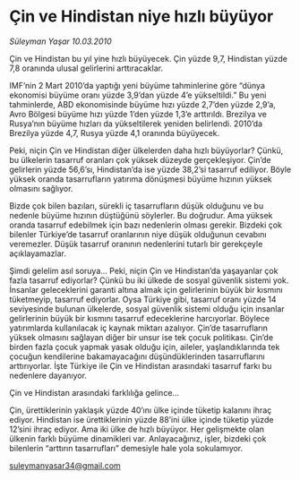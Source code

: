 # Çin ve Hindistan niye hızlı büyüyor

*Süleyman Yaşar 10.03.2010*

<div class="yazi"><p>Çin ve Hindistan bu yıl yine hızlı büyüyecek. Çin yüzde 9,7, Hindistan yüzde 7,8 oranında ulusal gelirlerini arttıracaklar.</p>
<p>IMF’nin 2 Mart 2010’da yaptığı yeni büyüme tahminlerine göre “dünya ekonomisi büyüme oranı yüzde 3,9’dan yüzde 4’e yükseltildi.” Bu yeni tahminlerde, ABD ekonomisinde büyüme hızı yüzde 2,7’den yüzde 2,9’a, Avro Bölgesi büyüme hızı yüzde 1’den yüzde 1,3’e arttırıldı. Brezilya ve Rusya’nın büyüme hızları da yükseltilerek yeniden belirlendi. 2010’da Brezilya yüzde 4,7, Rusya yüzde 4,1 oranında büyüyecek.</p>
<p>Peki, niçin Çin ve Hindistan diğer ülkelerden daha hızlı büyüyorlar? Çünkü, bu ülkelerin tasarruf oranları çok yüksek düzeyde gerçekleşiyor. Çin’de gelirlerin yüzde 56,6’sı, Hindistan’da ise yüzde 38,2’si tasarruf ediliyor. Böyle yüksek oranda tasarrufların yatırıma dönüşmesi büyüme hızının yüksek olmasını sağlıyor.</p>
<p>Bizde çok bilen bazıları, sürekli iç tasarrufların düşük olduğunu ve bu nedenle büyüme hızının düştüğünü söylerler. Bu doğrudur. Ama yüksek oranda tasarruf edebilmek için bazı nedenlerin olması gerekir. Bizdeki çok bilenler Türkiye’de tasarruf oranlarının niye düşük olduğunun cevabını veremezler. Düşük tasarruf oranının nedenlerini tutarlı bir gerekçeyle açıklayamazlar.</p>
<p>Şimdi gelelim asıl soruya... Peki, niçin Çin ve Hindistan’da yaşayanlar çok fazla tasarruf ediyorlar? Çünkü bu iki ülkede de sosyal güvenlik sistemi yok. İnsanlar geleceklerini garanti altına almak için gelirlerinin büyük bir kısmını tüketmeyip, tasarruf ediyorlar. Oysa Türkiye gibi, tasarruf oranı yüzde 14 seviyesinde bulunan ülkelerde, sosyal güvenlik sistemi olduğu için insanlar gelirlerinin büyük bir kısmını tasarruf edeceklerine harcıyorlar. Böylece yatırımlarda kullanılacak iç kaynak miktarı azalıyor. Çin’de tasarrufların yüksek olmasını sağlayan diğer bir unsur ise tek çocuk politikası. Çin’de birden fazla çocuk yapmak yasak olduğu için, aileler, yaşlandıklarında tek çocuğun kendilerine bakamayacağını düşündüklerinden tasarruflarını arttırıyorlar. İşte Türkiye ile Çin ve Hindistan arasındaki tasarruf farkı bu nedenlere dayanıyor.</p>
<p>Çin ve Hindistan arasındaki farklılığa gelince...</p>
<p>Çin, ürettiklerinin yaklaşık yüzde 40’ını ülke içinde tüketip kalanını ihraç ediyor. Hindistan ise ürettiklerinin yüzde 88’ini ülke içinde tüketip yüzde 12’sini ihraç ediyor. Ama iki ülke de hızlı büyüyor. Her gelişmekte olan ülkenin farklı büyüme dinamikleri var. Anlayacağınız, işler, bizdeki çok bilenlerin “arttırın tasarrufları” demesiyle hale yola sokulamıyor.</p>
<p><a href="mailto:suleymanyasar34@gmail.com">suleymanyasar34@gmail.com</a></p>
</div>
